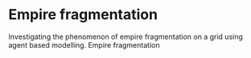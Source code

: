 # Empire fragmentation
Investigating the phenomenon of empire fragmentation on a grid using agent based modelling. Empire fragmentation
